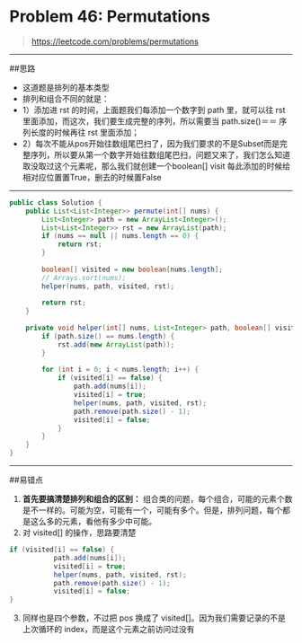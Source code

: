 # Problem 46: Permutations 


> https://leetcode.com/problems/permutations

------------------
##思路
* 这道题是排列的基本类型
* 排列和组合不同的就是：
* 1）添加进 rst 的时间，上面题我们每添加一个数字到 path 里，就可以往 rst 里面添加，而这次，我们要生成完整的序列，所以需要当 path.size()＝＝ 序列长度的时候再往 rst 里面添加；
* 2）每次不能从pos开始往数组尾巴扫了，因为我们要求的不是Subset而是完整序列，所以要从第一个数字开始往数组尾巴扫，问题又来了，我们怎么知道取没取过这个元素呢，那么我们就创建一个boolean[] visit 每此添加的时候给相对应位置置True，删去的时候置False


--------------------------------
```java
public class Solution {
    public List<List<Integer>> permute(int[] nums) {
        List<Integer> path = new ArrayList<Integer>();
        List<List<Integer>> rst = new ArrayList(path);
        if (nums == null || nums.length == 0) {
            return rst;
        }
        
        boolean[] visited = new boolean[nums.length];
        // Arrays.sort(nums);
        helper(nums, path, visited, rst);
        
        return rst;
    }
    
    private void helper(int[] nums, List<Integer> path, boolean[] visited, List<List<Integer>> rst) {
        if (path.size() == nums.length) {
            rst.add(new ArrayList(path));
        }
        
        for (int i = 0; i < nums.length; i++) {
            if (visited[i] == false) {
                path.add(nums[i]);
                visited[i] = true;
                helper(nums, path, visited, rst);
                path.remove(path.size() - 1);
                visited[i] = false;
            }
        }
    }
}
```
------------------------

##易错点

1. **首先要搞清楚排列和组合的区别：** 组合类的问题，每个组合，可能的元素个数是不一样的。可能为空，可能有一个，可能有多个。但是，排列问题，每个都是这么多的元素，看他有多少中可能。
2. 对 visited[] 的操作，思路要清楚
```java
if (visited[i] == false) {
           path.add(nums[i]);
           visited[i] = true;
           helper(nums, path, visited, rst);
           path.remove(path.size() - 1);
           visited[i] = false;
}
```
3. 同样也是四个参数，不过把 pos 换成了 visited[]。因为我们需要记录的不是上次循环的 index，而是这个元素之前访问过没有